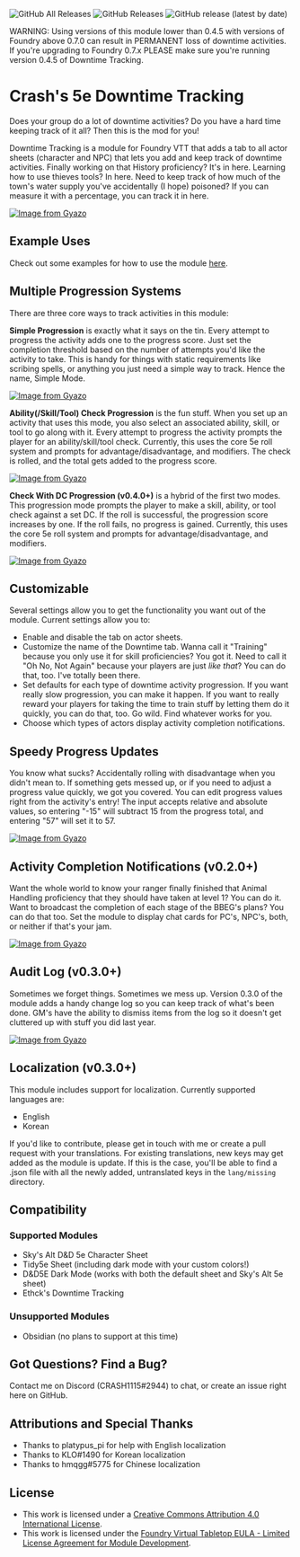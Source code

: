 ![GitHub All Releases](https://img.shields.io/github/downloads/crash1115/5e-training/total) ![GitHub Releases](https://img.shields.io/github/downloads/crash1115/5e-training/latest/total) ![GitHub release (latest by date)](https://img.shields.io/github/v/release/crash1115/5e-training?label=latest%20version)

WARNING: Using versions of this module lower than 0.4.5 with versions of Foundry above 0.7.0 can result in PERMANENT loss of downtime activities. If you're upgrading to Foundry 0.7.x PLEASE make sure you're running version 0.4.5 of Downtime Tracking.

# Crash's 5e Downtime Tracking
Does your group do a lot of downtime activities? Do you have a hard time keeping track of it all? Then this is the mod for you!

Downtime Tracking is a module for Foundry VTT that adds a tab to all actor sheets (character and NPC) that lets you add and keep track of downtime activities. Finally working on that History proficiency? It's in here. Learning how to use thieves tools? In here. Need to keep track of how much of the town's water supply you've accidentally (I hope) poisoned? If you can measure it with a percentage, you can track it in here.

[![Image from Gyazo](https://i.gyazo.com/7f072b341c266eed397c772b0328c542.png)](https://gyazo.com/7f072b341c266eed397c772b0328c542)

## Example Uses
Check out some examples for how to use the module [here](/examples.md).

## Multiple Progression Systems
There are three core ways to track activities in this module:

**Simple Progression** is exactly what it says on the tin. Every attempt to progress the activity adds one to the progress score. Just set the completion threshold based on the number of attempts you'd like the activity to take. This is handy for things with static requirements like scribing spells, or anything you just need a simple way to track. Hence the name, Simple Mode.

[![Image from Gyazo](https://i.gyazo.com/5f7d0c52b2e1632dceebe94f5de842d4.gif)](https://gyazo.com/5f7d0c52b2e1632dceebe94f5de842d4)

**Ability(/Skill/Tool) Check Progression** is the fun stuff. When you set up an activity that uses this mode, you also select an associated ability, skill, or tool to go along with it. Every attempt to progress the activity prompts the player for an ability/skill/tool check. Currently, this uses the core 5e roll system and prompts for advantage/disadvantage, and modifiers. The check is rolled, and the total gets added to the progress score.

[![Image from Gyazo](https://i.gyazo.com/83287fa524afe4fc618d0c9014b66bff.gif)](https://gyazo.com/83287fa524afe4fc618d0c9014b66bff)

**Check With DC Progression (v0.4.0+)** is a hybrid of the first two modes. This progression mode prompts the player to make a skill, ability, or tool check against a set DC. If the roll is successful, the progression score increases by one. If the roll fails, no progress is gained. Currently, this uses the core 5e roll system and prompts for advantage/disadvantage, and modifiers.

[![Image from Gyazo](https://i.gyazo.com/75ff889b77d7a3e1aced719503cf3eeb.gif)](https://gyazo.com/75ff889b77d7a3e1aced719503cf3eeb)

## Customizable
Several settings allow you to get the functionality you want out of the module. Current settings allow you to:
- Enable and disable the tab on actor sheets.
- Customize the name of the Downtime tab. Wanna call it "Training" because you only use it for skill proficiencies? You got it. Need to call it "Oh No, Not Again" because your players are just *like that*? You can do that, too. I've totally been there.
- Set defaults for each type of downtime activity progression. If you want really slow progression, you can make it happen. If you want to really reward your players for taking the time to train stuff by letting them do it quickly, you can do that, too. Go wild. Find whatever works for you.
- Choose which types of actors display activity completion notifications.

## Speedy Progress Updates
You know what sucks? Accidentally rolling with disadvantage when you didn't mean to. If something gets messed up, or if you need to adjust a progress value quickly, we got you covered. You can edit progress values right from the activity's entry! The input accepts relative and absolute values, so entering "-15" will subtract 15 from the progress total, and entering "57" will set it to 57.

[![Image from Gyazo](https://i.gyazo.com/338f2a9c664e7f0361fb8721ba85ad72.gif)](https://gyazo.com/338f2a9c664e7f0361fb8721ba85ad72)

## Activity Completion Notifications (v0.2.0+)
Want the whole world to know your ranger finally finished that Animal Handling proficiency that they should have taken at level 1? You can do it. Want to broadcast the completion of each stage of the BBEG's plans? You can do that too. Set the module to display chat cards for PC's, NPC's, both, or neither if that's your jam.

[![Image from Gyazo](https://i.gyazo.com/134ff41df1018f6057b46f799fd22843.gif)](https://gyazo.com/134ff41df1018f6057b46f799fd22843)

## Audit Log (v0.3.0+)
Sometimes we forget things. Sometimes we mess up. Version 0.3.0 of the module adds a handy change log so you can keep track of what's been done. GM's have the ability to dismiss items from the log so it doesn't get cluttered up with stuff you did last year.

[![Image from Gyazo](https://i.gyazo.com/5fa7f966fd12c3ad321bb2bf4359be55.png)](https://gyazo.com/5fa7f966fd12c3ad321bb2bf4359be55)

## Localization (v0.3.0+)
This module includes support for localization. Currently supported languages are:
- English
- Korean

If you'd like to contribute, please get in touch with me or create a pull request with your translations. For existing translations, new keys may get added as the module is update. If this is the case, you'll be able to find a .json file with all the newly added, untranslated keys in the `lang/missing` directory.

## Compatibility
### Supported Modules
- Sky's Alt D&D 5e Character Sheet
- Tidy5e Sheet (including dark mode with your custom colors!)
- D&D5E Dark Mode (works with both the default sheet and Sky's Alt 5e sheet)
- Ethck's Downtime Tracking

### Unsupported Modules
- Obsidian (no plans to support at this time)

## Got Questions? Find a Bug?
Contact me on Discord (CRASH1115#2944) to chat, or create an issue right here on GitHub.

## Attributions and Special Thanks
- Thanks to platypus_pi for help with English localization
- Thanks to KLO#1490 for Korean localization
- Thanks to hmqgg#5775 for Chinese localization

## License
- This work is licensed under a [Creative Commons Attribution 4.0 International License](https://creativecommons.org/licenses/by/4.0/legalcode).
- This work is licensed under the [Foundry Virtual Tabletop EULA - Limited License Agreement for Module Development](https://foundryvtt.com/article/license/).

